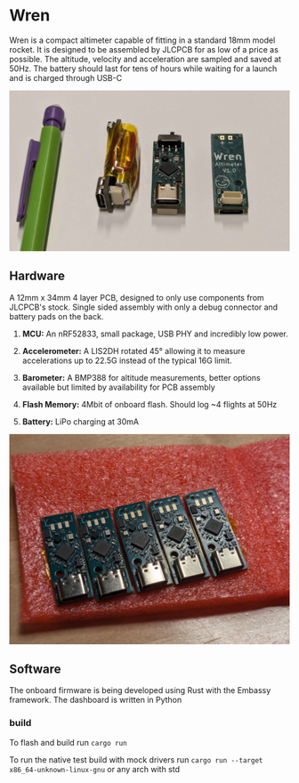 

# Wren
Wren is a compact altimeter capable of fitting in a standard 18mm model rocket. It is designed to be assembled by JLCPCB for as low of a price as possible. The altitude, velocity and acceleration are sampled and saved at 50Hz. The battery should last for tens of hours while waiting for a launch and is charged through USB-C

![](docs/scale.jpg)


## Hardware
A 12mm x 34mm 4 layer PCB, designed to only use components from JLCPCB's stock. Single sided assembly with only a debug connector and battery pads on the back.

1. **MCU:** An nRF52833, small package, USB PHY and incredibly low power.

1. **Accelerometer:** A LIS2DH rotated 45° allowing it to measure accelerations up to 22.5G instead of the typical 16G limit.

1. **Barometer:** A BMP388 for altitude measurements, better options available but limited by availability for PCB assembly

1. **Flash Memory:** 4Mbit of onboard flash. Should log ~4 flights at 50Hz

1. **Battery:** LiPo charging at 30mA

![](docs/assembled.jpg)


## Software
The onboard firmware is being developed using Rust with the Embassy framework. The dashboard is written in Python

### build
To flash and build run
`cargo run`

To run the native test build with mock drivers run
`cargo run --target x86_64-unknown-linux-gnu` or any arch with std